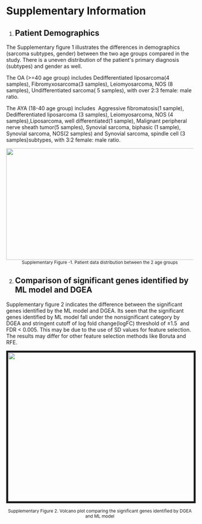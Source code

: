 <!--StartFragment-->


# Supplementary Information

1. ## **Patient Demographics**

The Supplementary figure 1 illustrates the differences in demographics (sarcoma subtypes, gender) between the two age groups compared in the study. There is a uneven distribution of the patient's primary diagnosis (subtypes) and gender as well. 

The OA (>=40 age group) includes Dedifferentiated liposarcoma(4 samples), Fibromyxosarcoma(3 samples), Leiomyosarcoma, NOS (8 samples), Undifferentiated sarcoma( 5 samples), with over 2:3 female: male ratio.

The AYA (18-40 age group) includes  Aggressive fibromatosis(1 sample), Dedifferentiated liposarcoma (3 samples), Leiomyosarcoma, NOS (4 samples),Liposarcoma, well differentiated(1 sample), Malignant peripheral nerve sheath tumor(5 samples), Synovial sarcoma, biphasic (1 sample), Synovial sarcoma, NOS(2 samples) and Synovial sarcoma, spindle cell (3 samples)subtypes, with 3:2 female: male ratio.  
<p align = center>
  <kbd>
<img src= "https://lh7-rt.googleusercontent.com/docsz/AD_4nXeuGX4HOBPBGPXpS6WHKBLcRQ_y-fwjAPiOUN07QAdqEaWa5ANbkHCTlEFeUwV9NfD1vPH4vbrE7VUDAyQgcqYLJge-ayKKsp8oH6JRS61I8XwGGicC2vDYV6xos-HR_A2whsd6xvpVIr24h0nNogzUpCUf?key=HXlJRcxwxxfPeZ62iFJQUw" width="800" height = "300">
  </kbd>
<sup> Supplementary Figure -1. Patient data distribution between the 2 age groups </sup>
</p>

2. ## **Comparison of significant genes identified by ML model and DGEA**

Supplementary figure 2 indicates the difference between the significant genes identified by the ML model and DGEA. Its seen that the significant genes identified by ML model fall under the nonsignificant category by DGEA and stringent cutoff of log fold change(logFC) threshold of ±1.5  and FDR < 0.005. This may be due to the use of SD values for feature selection. The results may differ for other feature selection methods like Boruta and RFE.
<p align = center>
  <kbd>
<img src="https://lh7-rt.googleusercontent.com/docsz/AD_4nXc3jLTYU3Tz52Bzoi6Hzo1_cqKYW1C-U9Lp2XU7_WM78wq0vSCWw_8GceT3TYyupO9PkLpJ8ysi_jHiYzCDMrTcQ1x9YKcn2vK3R-Alq_W00-JrGig_J7LWf3CtR0iFwJohHZZ3PijfnFEkOE0YTYdFDRDY?key=HXlJRcxwxxfPeZ62iFJQUw" style="border: 5px solid" width="500" height = "400">
  </kbd>
  </p>
  <p align = center><sup>Supplementary Figure 2. Volcano plot comparing the significant genes identified by DGEA and ML model </sup> </p>
<!--EndFragment-->
